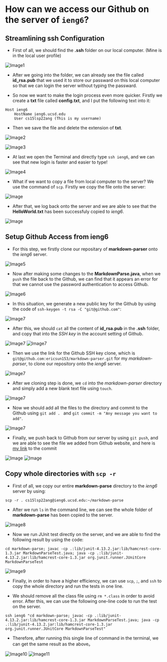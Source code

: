 # How can we access our Github on the server of `ieng6`?
## Streamlining ssh Configuration
* First of all, we should find the **.ssh** folder on our local computer. (Mine is in the local user profile)

![Image1](Week6/1.1.jpg)

* After we going into the folder, we can already see the file called **id_rsa.pub** that we used it to store our passward on this local computer so that we can login the server without typing the passward.

* So now we want to make the login process even more quicker. Firstly we create a **txt** file called **config.txt**, and I put the following text into it:
```
Host ieng6
    HostName ieng6.ucsd.edu
    User cs15lsp22ang (This is my username)
```
* Then we save the file and delete the extension of **txt**. 

![Image2](Week6/1.2.jpg)

![Image3](Week6/1.4.jpg)

* At last we open the Terminal and directly type `ssh ieng6`, and we can see that new login is faster and easier to type!

![Image4](Week6/1.3.jpg)

* What if we want to copy a file from local computer to the server? We use the command of `scp`. Firstly we copy the file onto the server:

![Image](Week6/1.3.1.jpg)

* After that, we log back onto the server and we are able to see that the **HelloWorld.txt** has been successfuly copied to *ieng6*.

![Image](Week6/1.3.2.jpg)

## Setup Github Access from ieng6
* For this step, we firstly clone our repositary of **markdown-parser** onto the *ieng6* server.

![Image5](Week6/2.1.jpg)

* Now after making some changes to the **MarkdownParse.java**, when we `push` the file back to the Github, we can find that it appears an error for that we cannot use the password authentication to access Github.

![Image6](Week6/2.2.jpg)

* In this situation, we generate a new public key for the Github by using the code of `ssh-keygen -t rsa -C "git@github.com"`:

![Image7](Week6/2.3.jpg)

* After this, we should `cat` all the content of **id_rsa.pub** in the **.ssh** folder, and copy that into the *SSH key* in the account setting of Github.

![Image7](Week6/2.4.jpg)
![Image7](Week6/2.5.jpg)

* Then we use the link for the Github SSH key clone, which is `git@github.com:ericsun153/markdown-parser.git` for my *markdown-parser*, to clone our repository onto the *ieng6* server.

![Image7](Week6/2.6.jpg)

* After we cloning step is done, we `cd` into the *markdown-parser* directory and simply add a new blank text file using `touch`.

![Image7](Week6/2.7.jpg)

* Now we should add all the files to the directory and commit to the Github using `git add . ` and `git commit -m "Any message you want to add"`.

![Image7](Week6/2.8.jpg)

* Finally, we push back to Github from our server by using `git push`, and we are able to see the file we added from Github website, and here is [my link](https://github.com/ericsun153/markdown-parser/commit/496660f4f17e14c58f8a55a0889390e163f249a1) to the commit

![Image](Week6/2.9.jpg)
![Image](Week6/3.0.jpg)

## Copy whole directories with `scp -r`
* First of all, we copy our entire **markdown-parse** directory to the *ieng6* server by using:
```
scp -r . cs15lsp22ang@ieng6.ucsd.edu:~/markdown-parse
```
* After we run `ls` in the command line, we can see the whole folder of **markdown-parse** has been copied to the server.

![Image8](Week6/3.1.jpg)

* Now we run JUnit test directly on the server, and we are able to find the following result by using the code:
```
cd markdown-parse; javac -cp .:lib/junit-4.13.2.jar:lib/hamcrest-core-1.3.jar MarkdownParseTest.java; java -cp .:lib/junit-4.13.2.jar:lib/hamcrest-core-1.3.jar org.junit.runner.JUnitCore MarkdownParseTest
```

![Image9](Week6/3.2.png)

* Finally, in order to have a higher efficiency, we can use `scp`, `;`, and `ssh` to copy the whole directory and run the tests in one line.

* We should remove all the class file using `rm *.class` in order to avoid error. After this, we can use the following one-line code to run the test on the server.

```
ssh ieng6 "cd markdown-parse; javac -cp .:lib/junit-4.13.2.jar:lib/hamcrest-core-1.3.jar MarkdownParseTest.java; java -cp .:lib/junit-4.13.2.jar:lib/hamcrest-core-1.3.jar org.junit.runner.JUnitCore MarkdownParseTest"
```

* Therefore, after running this single line of command in the terminal, we can get the same result as the above。

![Image10](Week6/3.3.jpg)
![Image11](Week6/3.4.jpg)
